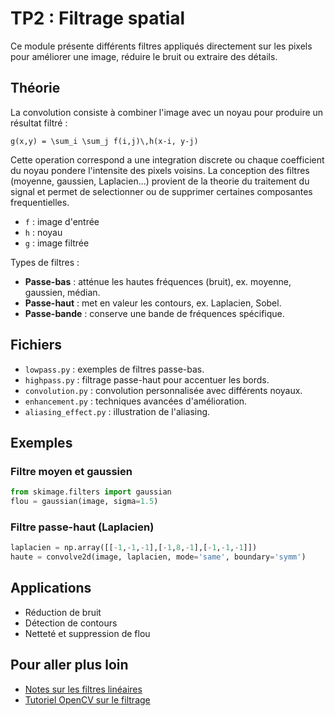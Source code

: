 # TP2 : Filtrage spatial

Ce module présente différents filtres appliqués directement sur les pixels pour améliorer une image, réduire le bruit ou extraire des détails.

## Théorie

La convolution consiste à combiner l'image avec un noyau pour produire un résultat filtré :

```
g(x,y) = \sum_i \sum_j f(i,j)\,h(x-i, y-j)
```
Cette operation correspond a une integration discrete ou chaque coefficient du noyau pondere l'intensite des pixels voisins. La conception des filtres (moyenne, gaussien, Laplacien...) provient de la theorie du traitement du signal et permet de selectionner ou de supprimer certaines composantes frequentielles.


- `f` : image d'entrée
- `h` : noyau
- `g` : image filtrée

Types de filtres :
- **Passe-bas** : atténue les hautes fréquences (bruit), ex. moyenne, gaussien, médian.
- **Passe-haut** : met en valeur les contours, ex. Laplacien, Sobel.
- **Passe-bande** : conserve une bande de fréquences spécifique.

## Fichiers

- `lowpass.py` : exemples de filtres passe-bas.
- `highpass.py` : filtrage passe-haut pour accentuer les bords.
- `convolution.py` : convolution personnalisée avec différents noyaux.
- `enhancement.py` : techniques avancées d'amélioration.
- `aliasing_effect.py` : illustration de l'aliasing.

## Exemples

### Filtre moyen et gaussien
```python
from skimage.filters import gaussian
flou = gaussian(image, sigma=1.5)
```

### Filtre passe-haut (Laplacien)
```python
laplacien = np.array([[-1,-1,-1],[-1,8,-1],[-1,-1,-1]])
haute = convolve2d(image, laplacien, mode='same', boundary='symm')
```

## Applications

- Réduction de bruit
- Détection de contours
- Netteté et suppression de flou

## Pour aller plus loin

- [Notes sur les filtres linéaires](https://www.cs.toronto.edu/~jepson/csc320/notes/linearFilters.pdf)
- [Tutoriel OpenCV sur le filtrage](https://opencv-python-tutroals.readthedocs.io/en/latest/py_tutorials/py_imgproc/py_filtering/py_filtering.html)

